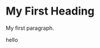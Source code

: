  <!DOCTYPE html>
<html>
<body>

<h1>My First Heading</h1>
<p>My first paragraph.</p>

</body>
</html> 
hello
